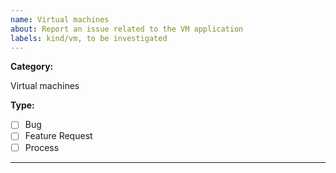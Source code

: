 ```yaml
---
name: Virtual machines
about: Report an issue related to the VM application
labels: kind/vm, to be investigated
---
```


**Category:**

Virtual machines

**Type:**

- [ ] Bug
- [ ] Feature Request
- [ ] Process

---

<!-- 1. Please select the type of the issue from the list above. -->
<!-- 2. Please describe the issue below. -->
